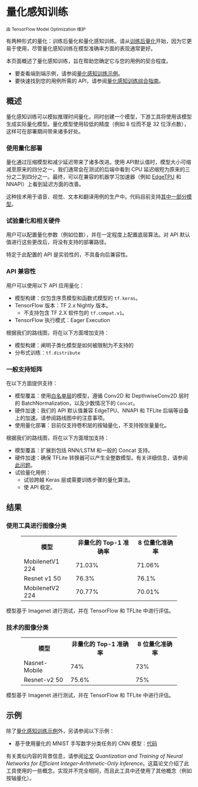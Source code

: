 # 量化感知训练

<sub>由 TensorFlow Model Optimization 维护</sub>

有两种形式的量化：训练后量化和量化感知训练。请从[训练后量化](post_training.md)开始，因为它更易于使用，尽管量化感知训练在模型准确率方面的表现通常更好。

本页面概述了量化感知训练，旨在帮助您确定它与您的用例的契合程度。

- 要查看端到端示例，请参阅[量化感知训练示例](training_example.md)。
- 要快速找到您的用例所需的 API，请参阅[量化感知训练综合指南](training_comprehensive_guide.md)。

## 概述

量化感知训练可以模拟推理时间量化，同时创建一个模型，下游工具将使用该模型生成实际量化模型。量化模型使用较低的精度（例如 8 位而不是 32 位浮点数），这样可在部署期间带来诸多好处。

### 使用量化部署

量化通过压缩模型和减少延迟带来了诸多改进。使用 API​​ 默认值时，模型大小可缩减至原来的四分之一，我们通常会在测试的后端中看到 CPU 延迟缩短为原来的三分之二到四分之一。最终，可以在兼容的机器学习加速器（例如 [EdgeTPU](https://coral.ai/docs/edgetpu/benchmarks/) 和 NNAPI）上看到延迟方面的改善。

这种技术用于语音、视觉、文本和翻译用例的生产中。代码目前支持[其中一部分模型](#general-support-matrix)。

### 试验量化和相关硬件

用户可以配置量化参数（例如位数），并在一定程度上配置底层算法。对 API 默认值进行这些更改后，将没有支持的部署路径。

特定于此配置的 API 是实验性的，不具备向后兼容性。

### API 兼容性

用户可以使用以下 API 应用量化：

- 模型构建：仅包含序贯模型和函数式模型的 `tf.keras`。
- TensorFlow 版本：TF 2.x Nightly 版本。
    - 不支持包含 TF 2.X 软件包的 `tf.compat.v1`。
- TensorFlow 执行模式：Eager Execution

根据我们的路线图，将在以下方面增加支持：

<!-- TODO(tfmot): file Github issues. -->

- 模型构建：阐明子类化模型是如何被限制为不支持的
- 分布式训练：`tf.distribute`

### 一般支持矩阵

在以下方面提供支持：

- 模型覆盖：使用[白名单层](https://github.com/tensorflow/model-optimization/tree/master/tensorflow_model_optimization/python/core/quantization/keras/default_8bit/default_8bit_quantize_registry.py)的模型，遵循 Conv2D 和 DepthwiseConv2D 层时的 BatchNormalization，以及少数情况下的 `Concat`。
    <!-- TODO(tfmot): add more details and ensure they are all correct. -->
- 硬件加速：我们的 API 默认值兼容 EdgeTPU、NNAPI 和 TFLite 后端等设备上的加速。请参阅路线图中的注意事项。
- 使用量化部署：目前仅支持卷积层的按轴量化，不支持按张量量化。

根据我们的路线图，将在以下方面增加支持：

<!-- TODO(tfmot): file Github issue. Update as more functionality is added prior
to launch. -->

- 模型覆盖：扩展到包括 RNN/LSTM 和一般的 Concat 支持。
- 硬件加速：确保 TFLite 转换器可以产生全整数模型。有关详细信息，请参阅[此问题](https://github.com/tensorflow/tensorflow/issues/38285)。
- 试验量化用例：
    - 试验跨越 Keras 层或需要训练步骤的量化算法。
    - 使 API 稳定。

## 结果

### 使用工具进行图像分类

<figure>
  <table>
    <tr>
      <th>模型</th>
      <th>非量化的 Top-1 准确率</th>
      <th>8 位量化准确率</th>
    </tr>
    <tr>
      <td>MobilenetV1 224</td>
      <td>71.03%</td>
      <td>71.06%</td>
    </tr>
    <tr>
      <td>Resnet v1 50</td>
      <td>76.3%</td>
      <td>76.1%</td>
    </tr>
    <tr>
      <td>MobilenetV2 224</td>
      <td>70.77%</td>
      <td>70.01%</td>
    </tr>
 </table>
</figure>

模型基于 Imagenet 进行测试，并在 TensorFlow 和 TFLite 中进行评估。

### 技术的图像分类

<figure>
  <table>
    <tr>
      <th>模型</th>
      <th>非量化的 Top-1 准确率</th>
      <th>8 位量化准确率</th>
    </tr>
<tr>
      <td>Nasnet-Mobile</td>
      <td>74%</td>
      <td>73%</td>
    </tr>
    <tr>
      <td>Resnet-v2 50</td>
      <td>75.6%</td>
      <td>75%</td>
    </tr>
 </table>
</figure>

模型基于 Imagenet 进行测试，并在 TensorFlow 和 TFLite 中进行评估。

## 示例

除了[量化感知训练示例](training_example.md)外，另请参阅以下示例：

- 基于使用量化的 MNIST 手写数字分类任务的 CNN 模型：[代码](https://github.com/tensorflow/model-optimization/blob/master/tensorflow_model_optimization/python/core/quantization/keras/quantize_functional_test.py)

有关类似内容的背景信息，请参阅[论文](https://arxiv.org/abs/1712.05877) *Quantization and Training of Neural Networks for Efficient Integer-Arithmetic-Only Inference*。这篇论文介绍了此工具使用的一些概念。实现并不完全相同，而且此工具中还使用了其他概念（例如按轴量化）。
